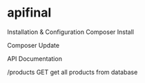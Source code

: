 # apifinal
Installation & Configuration
Composer Install

Composer Update


API Documentation

/products       GET   get all products from database
